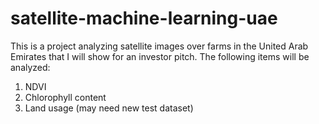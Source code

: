 # satellite-machine-learning-uae
This is a project analyzing satellite images over farms in the United Arab Emirates that I will show for an investor pitch. The following items will be analyzed:
1) NDVI
2) Chlorophyll content
3) Land usage (may need new test dataset)
